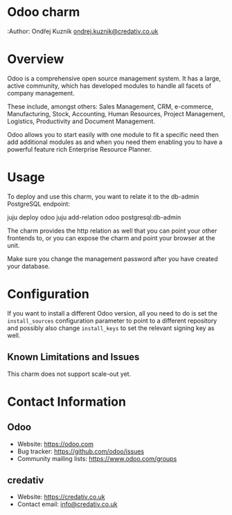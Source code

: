 Odoo charm
==========

:Author: Ondřej Kuzník <ondrej.kuznik@credativ.co.uk>

# Overview

Odoo is a comprehensive open source management system. It has a large, active
community, which has developed modules to handle all facets of company
management.

These include, amongst others: Sales Management, CRM, e-commerce,
Manufacturing, Stock, Accounting, Human Resources, Project Management,
Logistics, Productivity and Document Management.

Odoo allows you to start easily with one module to fit a specific need then
add additional modules as and when you need them enabling you to have a
powerful feature rich Enterprise Resource Planner.

# Usage

To deploy and use this charm, you want to relate it to the db-admin PostgreSQL
endpoint:

juju deploy odoo
juju add-relation odoo postgresql:db-admin

The charm provides the http relation as well that you can point your other
frontends to, or you can expose the charm and point your browser at the unit.

Make sure you change the management password after you have created your
database.

# Configuration

If you want to install a different Odoo version, all you need to do is set
the `install_sources` configuration parameter to point to a different repository
and possibly also change `install_keys` to set the relevant signing key as well.

## Known Limitations and Issues

This charm does not support scale-out yet.

# Contact Information

## Odoo

  - Website: https://odoo.com
  - Bug tracker: https://github.com/odoo/issues
  - Community mailing lists: https://www.odoo.com/groups

## credativ

  - Website: https://credativ.co.uk
  - Contact email: info@credativ.co.uk
